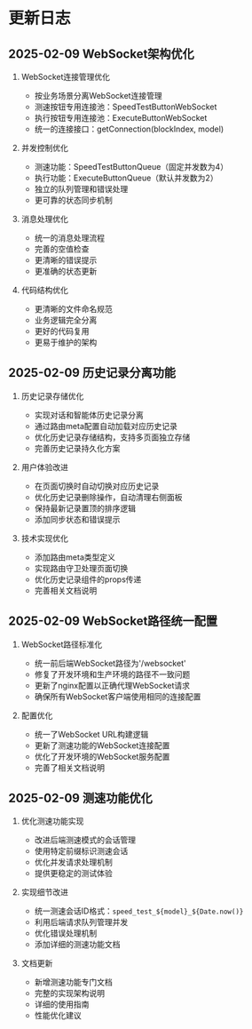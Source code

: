 # 更新日志

## 2025-02-09 WebSocket架构优化
1. WebSocket连接管理优化
   - 按业务场景分离WebSocket连接管理
   - 测速按钮专用连接池：SpeedTestButtonWebSocket
   - 执行按钮专用连接池：ExecuteButtonWebSocket
   - 统一的连接接口：getConnection(blockIndex, model)

2. 并发控制优化
   - 测速功能：SpeedTestButtonQueue（固定并发数为4）
   - 执行功能：ExecuteButtonQueue（默认并发数为2）
   - 独立的队列管理和错误处理
   - 更可靠的状态同步机制

3. 消息处理优化
   - 统一的消息处理流程
   - 完善的空值检查
   - 更清晰的错误提示
   - 更准确的状态更新

4. 代码结构优化
   - 更清晰的文件命名规范
   - 业务逻辑完全分离
   - 更好的代码复用
   - 更易于维护的架构

## 2025-02-09 历史记录分离功能
1. 历史记录存储优化
   - 实现对话和智能体历史记录分离
   - 通过路由meta配置自动加载对应历史记录
   - 优化历史记录存储结构，支持多页面独立存储
   - 完善历史记录持久化方案

2. 用户体验改进
   - 在页面切换时自动切换对应历史记录
   - 优化历史记录删除操作，自动清理右侧面板
   - 保持最新记录置顶的排序逻辑
   - 添加同步状态和错误提示

3. 技术实现优化
   - 添加路由meta类型定义
   - 实现路由守卫处理页面切换
   - 优化历史记录组件的props传递
   - 完善相关文档说明

## 2025-02-09 WebSocket路径统一配置
1. WebSocket路径标准化
   - 统一前后端WebSocket路径为'/websocket'
   - 修复了开发环境和生产环境的路径不一致问题
   - 更新了nginx配置以正确代理WebSocket请求
   - 确保所有WebSocket客户端使用相同的连接配置

2. 配置优化
   - 统一了WebSocket URL构建逻辑
   - 更新了测速功能的WebSocket连接配置
   - 优化了开发环境的WebSocket服务配置
   - 完善了相关文档说明

## 2025-02-09 测速功能优化
1. 优化测速功能实现
   - 改进后端测速模式的会话管理
   - 使用特定前缀标识测速会话
   - 优化并发请求处理机制
   - 提供更稳定的测试体验

2. 实现细节改进
   - 统一测速会话ID格式：`speed_test_${model}_${Date.now()}`
   - 利用后端请求队列管理并发
   - 优化错误处理机制
   - 添加详细的测速功能文档

3. 文档更新
   - 新增测速功能专门文档
   - 完整的实现架构说明
   - 详细的使用指南
   - 性能优化建议
